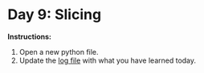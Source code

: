 # Day 9: Slicing
**Instructions:** 
1. Open a new python file.
2. Update the [log file](../../log.md) with what you have learned today.
